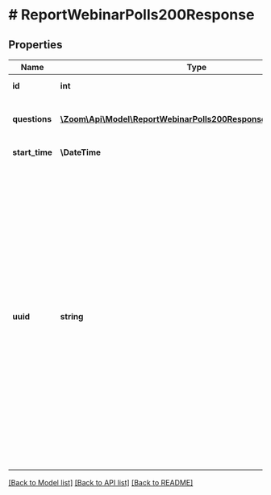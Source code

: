 # # ReportWebinarPolls200Response

## Properties

Name | Type | Description | Notes
------------ | ------------- | ------------- | -------------
**id** | **int** | The [meeting ID](https://support.zoom.us/hc/en-us/articles/201362373-What-is-a-Meeting-ID). | [optional]
**questions** | [**\Zoom\Api\Model\ReportWebinarPolls200ResponseQuestionsInner[]**](ReportWebinarPolls200ResponseQuestionsInner.md) | Array of webinar question objects. | [optional]
**start_time** | **\DateTime** | Webinar start time. | [optional]
**uuid** | **string** | Webinar UUID. Each webinar instance will generate its own UUID(i.e., after a Webinar ends, a new UUID will be generated for the next instance of the Webinar). Please double encode your UUID when using it for API calls if the UUID begins with a &#39;/&#39; or contains &#39;//&#39; in it. | [optional]

[[Back to Model list]](../../README.md#models) [[Back to API list]](../../README.md#endpoints) [[Back to README]](../../README.md)
